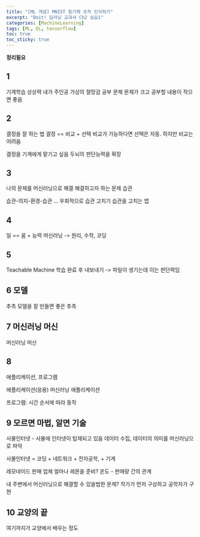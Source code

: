 ```yaml
---
title: "[ML 개념] MNIST 필기체 숫자 인식하기"
excerpt: "Doit! 딥러닝 교과서 Ch2 실습1"
categories: [MachineLearning]
tags: [ML, DL, tensorflow]
toc: true
toc_sticky: true
---
```


**정리필요**


## 1
기계학습
상상력
내가 주인공
가상의 절망감
공부 문제
문제가 크고 공부할 내용이 작으면 좋음


## 2
결정을 잘 하는 법
결정 == 비교 + 선택
비교가 가능하다면 선택은 자동. 하지만 비교는 어려움

결정을 기계에게 맡기고 싶음
두뇌의 판단능력을 확장


## 3
나의 문제를 머신러닝으로 해결
해결하고자 하는 문제
습관

습관-의지-환경-습관 ...
우회적으로 습관 고치기
습관을 고치는 앱


## 4
일 == 꿈 + 능력
머신러닝 -> 원리, 수학, 코딩


## 5
Teachable Machine
학습 완료 후 내보내기 -> 파일이 생기는데 이는 판단력임

## 6 모델
추측
모델을 잘 만들면 좋은 추측

## 7 머신러닝 머신
머신러닝 머신

## 8
애플리케이션, 프로그램

애플리케이션(응용)
머신러닝 애플리케이션

프로그램: 시간 순서에 따라 동작

## 9 모르면 마법, 알면 기술
사물인터넷 - 사물에 인터넷이 탑재되고 있음
데이터 수집, 데이터의 의미를 머신러닝으로 파악

사물인터넷 = 코딩 + 네트워크 + 전자공학, + 기계

레모네이드 판매 업체
얼마나 레몬을 준비?
온도 - 판매량 간의 관계

내 주변에서 머신러닝으로 해결할 수 있을법한 문제?
작가가 먼저 구상하고 공학자가 구현

## 10 교양의 끝
여기까지가 교양에서 배우는 정도